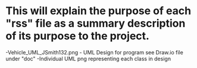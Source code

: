 # This will explain the purpose of each "rss" file as a summary description of its purpose to the project.
-Vehicle_UML_JSmith132.png - UML Design for program see Draw.io file under "doc"
-Individual UML png representing each class in design 
